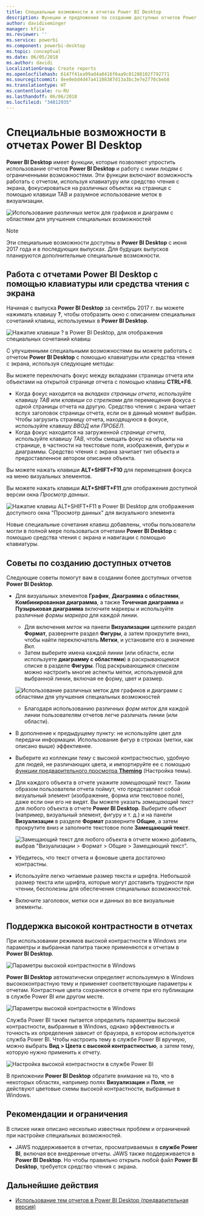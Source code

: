 ```yaml
---
title: Специальные возможности в отчетах Power BI Desktop
description: Функции и предложения по созданию доступных отчетов Power BI Desktop
author: davidiseminger
manager: kfile
ms.reviewer: ''
ms.service: powerbi
ms.component: powerbi-desktop
ms.topic: conceptual
ms.date: 06/05/2018
ms.author: davidi
LocalizationGroup: Create reports
ms.openlocfilehash: 6147f41ea99ad4a0416f6aa9c01288102f792771
ms.sourcegitcommit: 8ee0ebd4d47a41108387d13a3bc3e7e2770cbeb8
ms.translationtype: HT
ms.contentlocale: ru-RU
ms.lasthandoff: 06/06/2018
ms.locfileid: "34812935"
---
```

# <a name="accessibility-in-power-bi-desktop-reports"></a>Специальные возможности в отчетах Power BI Desktop
**Power BI Desktop** имеет функции, которые позволяют упростить использование отчетов **Power BI Desktop** и работу с ними людям с ограниченными возможностями. Эти функции включают возможность работать с отчетом, используя клавиатуру или средство чтения с экрана, фокусироваться на различных объектах на странице с помощью клавиши TAB и разумное использование меток в визуализации.

![Использование различных меток для графиков и диаграмм с областями для улучшения специальных возможностей](media/desktop-accessibility/accessibility_01.png)

> [!NOTE]
> Эти специальные возможности доступны в **Power BI Desktop** с июня 2017 года и в последующих выпусках. Для будущих выпусков планируются дополнительные специальные возможности.
> 
> 

## <a name="consuming-a-power-bi-desktop-report-with-a-keyboard-or-screen-reader"></a>Работа с отчетами Power BI Desktop с помощью клавиатуры или средства чтения с экрана
Начиная с выпуска **Power BI Desktop** за сентябрь 2017 г. вы можете нажимать клавишу **?**, чтобы отобразить окно с описанием специальных сочетаний клавиш, используемых в **Power BI Desktop**.

![Нажатие клавиши ? в Power BI Desktop, для отображения специальных сочетаний клавиш](media/desktop-accessibility/accessibility_03.png)

С улучшенными специальными возможностями вы можете работать с отчетом **Power BI Desktop** с помощью клавиатуры или средства чтения с экрана, используя следующие методы:

Вы можете переключать фокус между вкладками страницы отчета или объектами на открытой странице отчета с помощью клавиш **CTRL+F6**.

* Когда фокус находится на *вкладках страницы отчета*, используйте клавишу *TAB* или *клавиши со стрелками* для перемещения фокуса с одной страницы отчета на другую. Средство чтения с экрана читает вслух заголовок страницы отчета, если он в данный момент выбран. Чтобы загрузить страницу отчета, находящуюся в фокусе, используйте клавишу *ВВОД* или *ПРОБЕЛ*.
* Когда фокус находится на загруженной *странице отчета*, используйте клавишу *TAB*, чтобы смещать фокус на объекты на странице, в частности на текстовые поля, изображения, фигуры и диаграммы. Средство чтения с экрана зачитает тип объекта и предоставленное автором описание объекта. 

Вы можете нажать клавиши **ALT+SHIFT+F10** для перемещения фокуса на меню визуальных элементов.

Вы можете нажать клавиши **ALT+SHIFT+F11** для отображения доступной версии окна *Просмотр данных*.

![Нажатие клавиш ALT+SHIFT+F11 в Power BI Desktop для отображения доступного окна "Просмотр данных" для визуального элемента](media/desktop-accessibility/accessibility_04.png)

Новые специальные сочетания клавиш добавлены, чтобы пользователи могли в полной мере пользоваться отчетами **Power BI Desktop** с помощью средства чтения с экрана и навигации с помощью клавиатуры.

## <a name="tips-for-creating-accessible-reports"></a>Советы по созданию доступных отчетов
Следующие советы помогут вам в создании более доступных отчетов **Power BI Desktop**.

* Для визуальных элементов **График**, **Диаграмма с областями**, **Комбинированная диаграмма**, а также **Точечная диаграмма** и **Пузырьковая диаграмма** включите маркеры и используйте различные *формы маркера* для каждой линии.
  
  * Для включения *меток* на панели **Визуализации** щелкните раздел **Формат**, разверните раздел **Фигуры**, а затем прокрутите вниз, чтобы найти переключатель **Метки**, и установите его в значение *Вкл.*
  * Затем выберите имена каждой линии (или области, если используете **диаграмму с областями**) в раскрывающемся списке в разделе **Фигуры**. Под раскрывающимся списком можно настроить многие аспекты метки, используемой для выбранной линии, включая ее форму, цвет и размер.
  
  ![Использование различных меток для графиков и диаграмм с областями для улучшения специальных возможностей](media/desktop-accessibility/accessibility_01.png)
  
  * Благодаря использованию различных *форм меток* для каждой линии пользователям отчетов легче различать линии (или области).
* В дополнение к предыдущему пункту: не используйте цвет для передачи информации. Использование фигур в строках (метки, как описано выше) эффективнее.
* Выберите из коллекции *тему* с высокой контрастностью, удобную для людей, не различающих цвета, и импортируйте ее с помощью [функции предварительного просмотра **Theming**](desktop-report-themes.md) (Настройка темы).
* Для каждого объекта в отчете укажите *замещающий текст*. Таким образом пользователи отчета поймут, что представляет собой визуальный элемент (изображение, форма или текстовое поле), даже если они его не видят. Вы можете указать *замещающий текст* для любого объекта в отчете **Power BI Desktop**. Выберите объект (например, визуальный элемент, фигуру и т. д.) и на панели **Визуализации** в разделе **Формат** разверните **Общие**, а затем прокрутите вниз и заполните текстовое поле **Замещающий текст**.
  
  ![Замещающий текст для любого объекта в отчете можно добавить, выбрав "Визуализации > Формат > Общие > Замещающий текст".](media/desktop-accessibility/accessibility_02.png)
* Убедитесь, что текст отчета и фоновые цвета достаточно контрастны.
* Используйте легко читаемые размер текста и шрифта. Небольшой размер текста или шрифта, которые могут доставить трудности при чтении, бесполезны для обеспечения специальных возможностей.
* Включите заголовок, метки оси и данных во все визуальные элементы.

## <a name="high-contrast-support-for-reports"></a>Поддержка высокой контрастности в отчетах

При использовании режимов высокой контрастности в Windows эти параметры и выбранная палитра также применяются к отчетам в **Power BI Desktop**. 

![Параметры высокой контрастности в Windows](media/desktop-accessibility/accessibility_05.png)

**Power BI Desktop** автоматически определяет используемую в Windows высококонтрастную тему и применяет соответствующие параметры к отчетам. Контрастные цвета сохраняются в отчете при его публикации в службе Power BI или другом месте.

![Параметры высокой контрастности в Windows](media/desktop-accessibility/accessibility_05b.png)

Служба Power BI также пытается определить параметры высокой контрастности, выбранные в Windows, однако эффективность и точность их определения зависит от браузера, в котором используется служба Power BI. Чтобы настроить тему в службе Power BI вручную, можно выбрать **Вид > Цвета с высокой контрастностью**, а затем тему, которую нужно применить к отчету.

![Настройка высокой контрастности в службе Power BI](media/desktop-accessibility/accessibility_06.png)

В приложении **Power BI Desktop** обратите внимание на то, что в некоторых областях, например полях **Визуализации** и **Поля**, не действуют цветовые схемы высокой контрастности, выбранные в Windows.


## <a name="considerations-and-limitations"></a>Рекомендации и ограничения
В списке ниже описано несколько известных проблем и ограничений при настройке специальных возможностей.

* JAWS поддерживается в отчетах, просматриваемых в **службе Power BI**, включая все внедренные отчеты. JAWS также поддерживается в **Power BI Desktop**. Но чтобы правильно открыть любой файл **Power BI Desktop**, требуется средство чтения с экрана.

## <a name="next-steps"></a>Дальнейшие действия
* [Использование тем отчетов в Power BI Desktop (предварительная версия)](desktop-report-themes.md)

